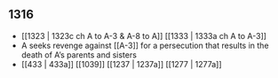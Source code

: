 ## 1316
- [[1323 | 1323c ch A to A-3 &amp; A-8 to A]] [[1333 | 1333a ch A to A-3]] 
- A seeks revenge against [[A-3]] for a persecution that results in the death of A’s parents and sisters
- [[433 | 433a]] [[1039]] [[1237 | 1237a]] [[1277 | 1277a]] 

